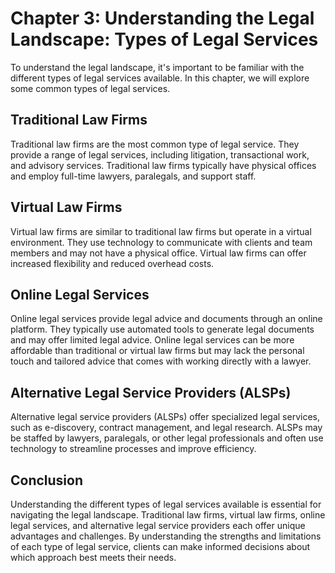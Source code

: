 Chapter 3: Understanding the Legal Landscape: Types of Legal Services
=====================================================================

To understand the legal landscape, it's important to be familiar with the different types of legal services available. In this chapter, we will explore some common types of legal services.

Traditional Law Firms
---------------------

Traditional law firms are the most common type of legal service. They provide a range of legal services, including litigation, transactional work, and advisory services. Traditional law firms typically have physical offices and employ full-time lawyers, paralegals, and support staff.

Virtual Law Firms
-----------------

Virtual law firms are similar to traditional law firms but operate in a virtual environment. They use technology to communicate with clients and team members and may not have a physical office. Virtual law firms can offer increased flexibility and reduced overhead costs.

Online Legal Services
---------------------

Online legal services provide legal advice and documents through an online platform. They typically use automated tools to generate legal documents and may offer limited legal advice. Online legal services can be more affordable than traditional or virtual law firms but may lack the personal touch and tailored advice that comes with working directly with a lawyer.

Alternative Legal Service Providers (ALSPs)
-------------------------------------------

Alternative legal service providers (ALSPs) offer specialized legal services, such as e-discovery, contract management, and legal research. ALSPs may be staffed by lawyers, paralegals, or other legal professionals and often use technology to streamline processes and improve efficiency.

Conclusion
----------

Understanding the different types of legal services available is essential for navigating the legal landscape. Traditional law firms, virtual law firms, online legal services, and alternative legal service providers each offer unique advantages and challenges. By understanding the strengths and limitations of each type of legal service, clients can make informed decisions about which approach best meets their needs.
